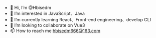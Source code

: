 - 👋 Hi, I’m @Hbisedm
- 👀 I’m interested in JavaScript、Java
- 🌱 I’m currently learning React、Front-end engineering、develop CLI
- 💞️ I’m looking to collaborate on Vue3
- 📫 How to reach me hbisedm666@163.com

<!---
Hbisedm/Hbisedm is a ✨ special ✨ repository because its `README.md` (this file) appears on your GitHub profile.
You can click the Preview link to take a look at your changes.
--->
